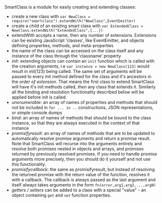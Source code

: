 SmartClass is a module for easily creating and extending classes:

* create a new class with `var NewClass = require("smartclass").extendWith("NewClass",EventEmitter)`
* create a child of an existing smart class with `var ExtendedClass = NewClass.extendWith("ExtendedClass",{...})`
* extendWith accepts a name, then any number of extensions. Extensions can be existing JavaScript
  'classes', like EventEmitter, and objects defining properties, methods, and meta-properties
* the name of the class can be accessed on the class itself and any instance of the class through the
  'classname' property
* *init*: extending objects can contain an `init` function which is called with the creation
  arguments, i.e `var instance = new NewClass(123)` would result in init(123) being called.
  The same set of arguments will be passed to every init method defined for the class and it's
  ancestors in the *order of extension*. That means the first class to extend SmartClass will have
  it's init methods called, *then* any class that extends it. Similarly all the binding and resolution
  functionality described below will be applied before init is called.
* *unenumerable*: an array of names of properties and methods that should not be included in `for ... in ..`
  constructions, JSON representations, or simple console dumps
* *bind*: an array of names of methods that should be bound to the class instance, so that they
  are always executed in the context of that instance
* *promisifyresult*: an array of names of methods that are to be updated to automatically resolve
  promise arguments and return a promise result. Note that SmartClass will recurse into the arguments
  entirely and resolve both promises nested in objects and arrays, and promises returned by
  previously resolved promises. If you need to handle promise arguments more precisely, then you
  should do it yourself and not use this functionality.
* *promisifycallback*: the same as promisifyresult, but instead of resolving the returned promise
  with the return value of the function, resolves it with a callback. The callback is always passed
  as the last argument and itself always takes arguments in the form `fn(error,arg1,arg2,...,argN)`
* *getters / setters* can be added to a class with a special "value" - an object containing `get` 
  and `set` function properties.